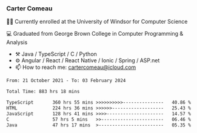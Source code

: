 ### Carter Comeau

🙋‍♂️ Currently enrolled at the University of Windsor for Computer Science

💻 Graduated from George Brown College in Computer Programming & Analysis

- ⚒️ Java / TypeScript / C / Python
- ⚙️ Angular / React / React Native / Ionic / Spring / ASP.net
- 📫 How to reach me: cartercomeau@icloud.com

<!--START_SECTION:waka-->

```txt
From: 21 October 2021 - To: 03 February 2024

Total Time: 883 hrs 18 mins

TypeScript       360 hrs 55 mins >>>>>>>>>>---------------   40.86 %
HTML             224 hrs 36 mins >>>>>>-------------------   25.43 %
JavaScript       128 hrs 41 mins >>>>---------------------   14.57 %
C                57 hrs 5 mins   >>-----------------------   06.46 %
Java             47 hrs 17 mins  >------------------------   05.35 %
```

<!--END_SECTION:waka-->
